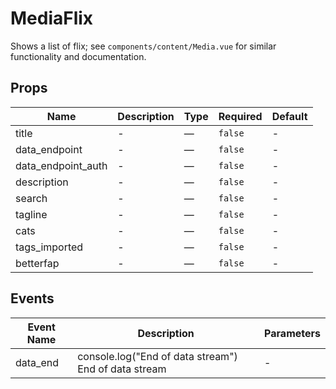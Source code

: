 # MediaFlix

Shows a list of flix; see `components/content/Media.vue` for similar functionality and documentation.

## Props

<!-- @vuese:MediaFlix:props:start -->
|Name|Description|Type|Required|Default|
|---|---|---|---|---|
|title|-|—|`false`|-|
|data_endpoint|-|—|`false`|-|
|data_endpoint_auth|-|—|`false`|-|
|description|-|—|`false`|-|
|search|-|—|`false`|-|
|tagline|-|—|`false`|-|
|cats|-|—|`false`|-|
|tags_imported|-|—|`false`|-|
|betterfap|-|—|`false`|-|

<!-- @vuese:MediaFlix:props:end -->


## Events

<!-- @vuese:MediaFlix:events:start -->
|Event Name|Description|Parameters|
|---|---|---|
|data_end|console.log("End of data stream") End of data stream|-|

<!-- @vuese:MediaFlix:events:end -->


